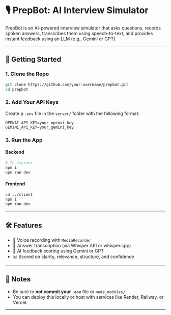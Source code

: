 # 🎙️ PrepBot: AI Interview Simulator

PrepBot is an AI-powered interview simulator that asks questions, records spoken answers, transcribes them using speech-to-text, and provides instant feedback using an LLM (e.g., Gemini or GPT).

---
## 🚀 Getting Started

### 1. Clone the Repo

```bash
git clone https://github.com/your-username/prepbot.git
cd prepbot
```

### 2. Add Your API Keys

Create a `.env` file in the `server/` folder with the following format:

```env
OPENAI_API_KEY=your_openai_key
GEMINI_API_KEY=your_gemini_key
```
### 3. Run the App

#### Backend

```bash
# In /server
npm i
npm run dev
```

#### Frontend

```bash
cd ../client
npm i
npm run dev
```
---

## 🛠 Features

- 🎤 Voice recording with `MediaRecorder`
- 🧠 Answer transcription (via Whisper API or whisper.cpp)
- 🤖 AI feedback scoring using Gemini or GPT
- 📊 Scored on clarity, relevance, structure, and confidence

---

## 📌 Notes

- Be sure to **not commit your `.env`** file or `node_modules/`.
- You can deploy this locally or host with services like Render, Railway, or Vercel.

---


